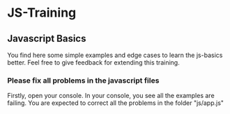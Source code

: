 # JS-Training
## Javascript Basics

You find here some simple examples and edge cases to learn the js-basics better.
Feel free to give feedback for extending this training.

### Please fix all problems in the javascript files
Firstly, open your console.
In your console, you see all the examples are failing. You are expected to correct all the problems in the folder "js/app.js"
    
